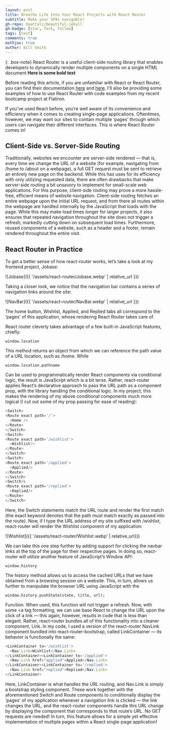 ```yaml
---
layout: post
title: Breathe Life Into Your React Projects with React Router 
subtitle: Make your SPAs navigable!
gh-repo: daattali/beautiful-jekyll
gh-badge: [star, fork, follow]
tags: [test]
comments: true
mathjax: true
author: Bill Smith
---
```


{: .box-note}
React Router is a useful client-side routing library that enables developers to dynamically render mutliple components on a single HTML document
**Here is some bold text**

Before reading this article, if you are unfamiliar with React or React Router, you can find their documentation [here](https://legacy.reactjs.org/docs/getting-started.html) and [here](https://reactrouter.com/en/v6.3.0). I'll also be providing some examples of how to use React Router with code examples from my recent bootcamp project at Flatiron.

If you’ve used React before, you’re well aware of its convenience and efficiency when it comes to creating single-page applications. Oftentimes, however, we may want our sites to contain multiple ‘pages’ through which users can navigate their different interfaces. This is where React Router comes in!


## Client-Side vs. Server-Side Routing

Traditionally, websites we encounter are server-side rendered — that is, every time we change the URL of a website (for example, navigating from /home to /about on a webpage), a full GET request must be sent to retrieve an entirely new page on the backend. While this has uses for its efficiency with only utilizing requested data, there are often drawbacks that make server-side routing a bit unsavory to implement for small-scale web applications. For this purpose, client-side routing may prove a more hassle-free, efficient means of website navigation. Client-side routing fetches an entire webpage upon the initial URL request, and from there all routes within the webpage are handled internally by the JavaScript that loads with the page. While this may make load times longer for larger projects, it also ensures that repeated navigation throughout the site does not trigger a refresh, markedly cutting down on subsequent load times. Furthermore, reused components of a website, such as a header and a footer, remain rendered throughout the entire visit.

## React Router in Practice

To get a better sense of how react-router works, let’s take a look at my frontend project, Jobase:

![Jobase]({{ '/assets/react-router/Jobase.webp' | relative_url }})

Taking a closer look, we notice that the navigation bar contains a series of navigation links around the site:

![NavBar]({{ '/assets/react-router/NavBar.webp' | relative_url }})

The home button, Wishlist, Applied, and Replied tabs all correspond to the ‘pages’ of this application, whose rendering React Router takes care of.

React router cleverly takes advantage of a few built-in JavaScript features, chiefly:

~~~
window.location
~~~

This method returns an object from which we can reference the path value of a URL location, such as /home. While

~~~
window.location.pathname
~~~

Can be used to programmatically render React components via conditional logic, the result is JavaScript which is a bit terse. Rather, react-router applies React’s declarative approach to pass the URL path as a component prop, with the library handling the conditional logic. In my project, this makes the rendering of my above conditional components much more logical (I cut out some of my prop passing for ease of reading):

~~~javascript
<Switch>
<Route exact path='/'>
  <Home />
</Route>
</Switch>
<Switch>
<Route exact path='/wishlist'>
  <Wishlist/>
</Route>
</Switch>
<Switch>
<Route exact path='/applied'>
  <Applied/>
</Route>
</Switch>
<Switch>\
<Route exact path='/replied'>
  <Replied/>
</Route>
</Switch>
~~~

Here, the Switch statements match the URL route and render the first match (the exact keyword denotes that the path must match exactly as passed into the route). Now, if I type the URL address of my site suffixed with /wishlist, react-router will render the Wishlist component of my application:

![Wishlist]({{ '/assets/react-router/Wishlist.webp' | relative_url}})

We can take this one step further by adding support for clicking the navbar links at the top of the page for their respective pages. In doing so, react-router will utilize another feature of JavaScript’s Window API:

~~~
window.history
~~~

The history method allows us to access the cached URLs that we have obtained from a browsing session on a website. This, in turn, allows us further to manipulate the browser URL using JavaScript with the

~~~
window.history.pushState(state, title, url);
~~~

Function. When used, this function will not trigger a refresh. Now, with some <a tag formatting, we can use base React to change the URL upon the click of a link — this again, however, results in code that is less than elegant. Rather, react-router bundles all of this functionality into a cleaner component, Link. In my code, I used a version of the react-router NavLink component bundled into react-router-bootstrap, called LinkContainer — its behavior is functionally the same:

~~~javascript
<LinkContainer to='/wishlist'>
  <Nav.Link>Wishlist</Nav.Link>
</LinkContainer><LinkContainer to='/applied'>
  <Nav.Link href="applied">Applied</Nav.Link>
</LinkContainer><LinkContainer to='/replied'>
  <Nav.Link href="replied">Replied</Nav.Link>
</LinkContainer>
~~~

Here, LinkContainer is what handles the URL routing, and Nav.Link is simply a bootstrap styling component. These work together with the aforementioned Switch and Route components to conditionally display the ‘pages’ of my application whenever a navigation link is clicked — the link changes the URL, and the react-router components handle this URL change by displaying the component that corresponds to that route’s URL. No GET requests are needed! In turn, this feature allows for a simple yet effective implementation of multiple pages within a React single-page application!
